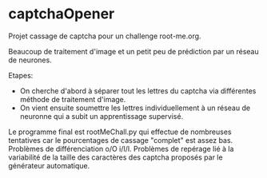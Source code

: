 # captchaOpener

Projet cassage de captcha pour un challenge root-me.org.

Beaucoup de traitement d'image et un petit peu de prédiction par un réseau de neurones.

Etapes:
- On cherche d'abord à séparer tout les lettres du captcha via différentes méthode de traitement d'image.
- On vient ensuite soumettre les lettres individuellement à un réseau de neuronne qui a subit un apprentissage supervisé.

Le programme final est rootMeChall.py qui effectue de nombreuses tentatives car le pourcentages de cassage "complet" est assez bas.
Problèmes de différenciation o/O i/I/l. Problèmes de repérage lié à la variabilité de la taille des caractères des captcha proposés par le générateur automatique.
